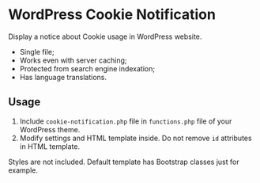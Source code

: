 # WordPress Cookie Notification

Display a notice about Cookie usage in WordPress website.

* Single file;
* Works even with server caching;
* Protected from search engine indexation;
* Has language translations.

Usage
---
1. Include `cookie-notification.php` file in `functions.php` file of your WordPress theme.
2. Modify settings and HTML template inside. Do not remove `id` attributes in HTML template.

Styles are not included. Default template has Bootstrap classes just for example.
